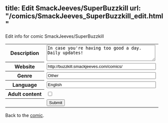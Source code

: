 title: Edit SmackJeeves/SuperBuzzkill
url: "/comics/SmackJeeves_SuperBuzzkill_edit.html"
---
Edit info for comic SmackJeeves/SuperBuzzkill

<form name="comic" action="http://gaepostmail.appspot.com/comic/" method="post">
<table class="comicinfo">
<tr>
<th>Description</th><td><textarea name="description" cols="40" rows="3">In case you're having too good a day. Daily updates!</textarea></td>
</tr>
<tr>
<th>Website</th><td><input type="text" name="url" value="http://buzzkill.smackjeeves.com/comics/" size="40"/></td>
</tr>
<tr>
<th>Genre</th><td><input type="text" name="genre" value="Other" size="40"/></td>
</tr>
<tr>
<th>Language</th><td><input type="text" name="language" value="English" size="40"/></td>
</tr>
<tr>
<th>Adult content</th><td><input type="checkbox" name="adult" value="adult" /></td>
</tr>
<tr>
<th></th><td>
<input type="hidden" name="comic" value="SmackJeeves_SuperBuzzkill" />
<input type="submit" name="submit" value="Submit" />
</td>
</tr>
</table>
</form>

Back to the [comic](SmackJeeves_SuperBuzzkill.html).

